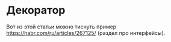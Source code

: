 # Декоратор

Вот из этой статьи можно тиснуть пример https://habr.com/ru/articles/267125/ (раздел про интерфейсы).